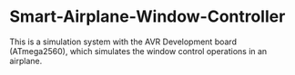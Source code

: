# Smart-Airplane-Window-Controller

This is a simulation system with the AVR Development board (ATmega2560), which simulates the window control operations in an airplane.
